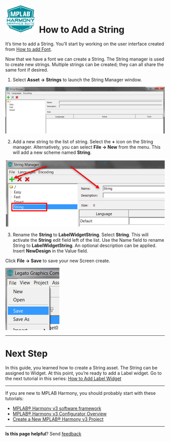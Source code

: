 # ![Microchip Technology](images/mhgs.png) How to Add a String

It’s time to add a String. You’ll start by working on the user interface created from [How to add Font](./How-to-Add-Font).

Now that we have a font we can create a String. The String manager is used to create new strings. Multiple strings can be created; they can all share the same font if desired.

1. Select **Asset -> Strings** to launch the String Manager window.

![Microchip Technology](images/lcug_quickstart_stringmanager.png)

2.  Add a new string to the list of string. Select the **+** icon on the String manager. Alternatively, you can select **File -> New** from the menu. This will add a new scheme named **String**.

![Microchip Technology](images/lcug_quickstart_stringadd.png)

3.  Rename the **String** to **LabelWidgetString**. Select **String**. This will activate the **String** edit field left of the list. Use the Name field to rename String to **LabelWidgetString**. An optional description can be applied. Insert **NewDesign** in the Value field. 


Click **File -> Save** to save your new Screen create.

![Microchip Technology](images/lcug_quickstart_save.png)

***

# Next Step

In this guide, you learned how to create a String asset. The String can be assigned to Widget. At this point, you’re ready to add a Label widget.
Go to the next tutorial in this series: [How to Add Label Widget](./How-to-Add-Label-Widget)

***

If you are new to MPLAB Harmony, you should probably start with these tutorials:

* [MPLAB® Harmony v3 software framework](https://microchipdeveloper.com/harmony3:start) 
* [MPLAB® Harmony v3 Configurator Overview](https://microchipdeveloper.com/harmony3:mhc-overview)
* [Create a New MPLAB® Harmony v3 Project](https://microchipdeveloper.com/harmony3:new-proj)

***

**Is this page helpful**? Send [feedback](https://github.com/Microchip-MPLAB-Harmony/gfx/issues)